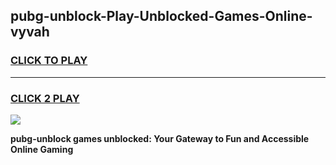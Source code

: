 
## pubg-unblock-Play-Unblocked-Games-Online-vyvah
<h3>
<a href="https://premium76.site?title=pubg-unblock&ref=25A">CLICK TO PLAY</a></h3>
<hr>

<h3>
<a href="https://premium76.site?title=pubg-unblock&ref=25A">CLICK 2 PLAY</a>
  
</h3>

<a href="https://premium76.site?title=pubg-unblock&ref=25A"><img src="https://clearcache.store/games.png"></a>


**pubg-unblock games unblocked: Your Gateway to Fun and Accessible Online Gaming**
